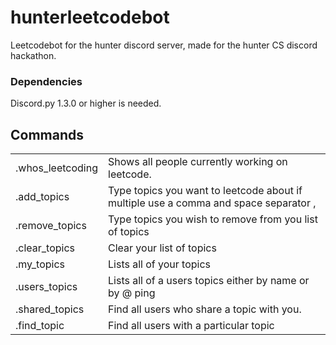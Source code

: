 # hunterleetcodebot
Leetcodebot for the hunter discord server, made for the hunter CS discord hackathon.

### Dependencies 

Discord.py 1.3.0 or higher is needed.

## Commands

|                  |                                                              |
| ---------------- | ------------------------------------------------------------ |
| .whos_leetcoding | Shows all people currently working on leetcode.              |
| .add_topics      | Type topics you want to leetcode about if multiple use a comma and space separator , |
| .remove_topics   | Type topics you wish to remove from you list of topics       |
| .clear_topics    | Clear your list of topics                                    |
| .my_topics       | Lists all of your topics                                     |
| .users_topics    | Lists all of a users topics either by name or by @ ping      |
| .shared_topics   | Find all users who share a topic with you.                   |
| .find_topic      | Find all users with a particular topic                       |

